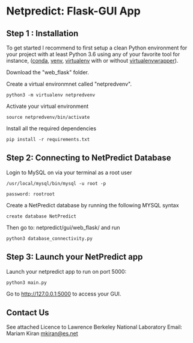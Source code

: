 # Netpredict: Flask-GUI App



## Step 1 : Installation 

 To get started I recommend to first setup a clean Python environment for your project with at least Python 3.6 using any of your favorite tool for instance, ([conda](https://docs.conda.io/projects/conda/en/latest/user-guide/tasks/manage-environments.html "conda-env"), [venv](https://docs.python.org/3/library/venv.html), [virtualenv](https://virtualenv.pypa.io/en/latest/) with or without [virtualenvwrapper](https://virtualenvwrapper.readthedocs.io/en/latest/)).


Download the "web_flask" folder.

Create a virtual environmnet called "netpredvenv". 

    python3 -m virtualenv netpredvenv

Activate your virtual environment

    source netpredvenv/bin/activate

Install all the required dependencies

    pip install -r requirements.txt


## Step 2: Connecting to NetPredict Database

Login to MySQL on via your terminal as a root user

    /usr/local/mysql/bin/mysql -u root -p
   
    password: rootroot
    
Create a NetPredict database by running the following MYSQL syntax

    create database NetPredict
    
Then go to: netpredict/gui/web_flask/  and run

    python3 database_connectivity.py

## Step 3: Launch your NetPredict app

Launch your netpredict app to run on port 5000:

    python3 main.py

Go to http://127.0.0.1:5000 to access your GUI.


## Contact Us
See attached Licence to Lawrence Berkeley National Laboratory
Email: Mariam Kiran <mkiran@es.net>
